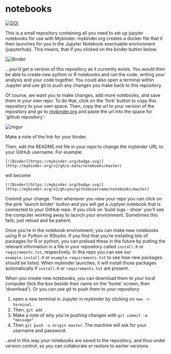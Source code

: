 # notebooks

[![DOI](https://zenodo.org/badge/133830731.svg)](https://zenodo.org/badge/latestdoi/133830731)

This is a small repository containing all you need to set up jupyter notebooks for use with Mybinder. mybinder.org creates a docker file that it then launches for you in the Jupyter Notebook exectuable environment (jupyterhub). This means, that if you clicked on the binder button below:

[![Binder](https://mybinder.org/v2/gh/allen2591110/Week-2_notebooks/master)

...you'd get a version of this repository as it currently exists. You would then be able to create new python or R notebooks and run the code, writing your analysis and your code together. You could also open a terminal within Jupyter and use git to push any changes you make back to _this_ repository.

Of course, we want you to make changes, add more notebooks, and save them in _your_ own repo. To do that, click on the 'fork' button to copy this repository to your own space. Then, copy the url to your version of the repository and go to [mybinder.org](http://mybinder.org) and paste the url into the space for 'github repository':

![imgur](https://i.imgur.com/9vf0Hx7.png)

Make a note of the link for your binder. 

Then, edit the README.md file in _your repo_ to change the mybinder URL to your GitHub username. For example:

`[![Binder](https://mybinder.org/badge.svg)](http://mybinder.org/v2/gh/o-date/notebooks/master)`

will become

`[![Binder](https://mybinder.org/badge.svg)](http://mybinder.org/v2/gh/yourgithubusername/notebooks/master)`

Commit your change. Then whenever you view your repo you can click on the pink 'launch binder' button and you will get a Juptyer notebook that is connected to your GitHub  repo. If you click on 'build logs - show' you'll see the computer working away to launch your environment. Sometimes this fails; just reload and be patient.


Once you're in the notebook environment, you can make new notebooks using R or Python or RStudio. If you find that you're installing lots of packages for R or python, you can preload these in the future by putting the relevant information in a file in your repository called `install.R` or `requirements.txt`, respectively. In this repo you can see our `example.install.R` or `example.requirements.txt` to see how new packages should be listed. When mybinder launches, it will install those packages automatically if `install.R` or `requirements.txt` are present.

When you create new notebooks, you can download them to your local computer (tick the box beside their name on the 'home' screen, then 'download'). Or you can use git to push them to your repository:

1. open a new terminal in Jupyter in mybinder by clicking on `new -> terminal`. 
2. Then, `git add .` 
3. Make a note of why you're pushing changes with `git commit -m "message"` 
4. Then `git push -u origin master`. The machine will ask for your username and password. 

..and in this way your notebooks are saved to the repository, and thus under version control, so you can collaborate or restore to earlier versions. 
